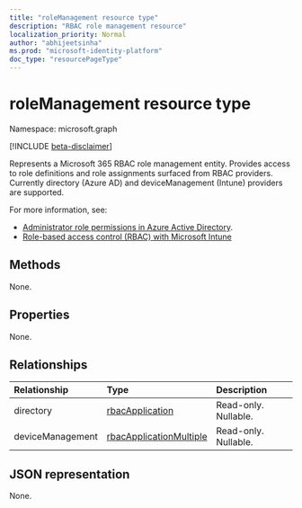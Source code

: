 ```yaml
---
title: "roleManagement resource type"
description: "RBAC role management resource"
localization_priority: Normal
author: "abhijeetsinha"
ms.prod: "microsoft-identity-platform"
doc_type: "resourcePageType"
---
```


# roleManagement resource type

Namespace: microsoft.graph

[!INCLUDE [beta-disclaimer](../../includes/beta-disclaimer.md)]

Represents a Microsoft 365 RBAC role management entity. Provides access to role definitions and role assignments surfaced from RBAC providers. Currently directory (Azure AD) and  deviceManagement (Intune) providers are supported. 

For more information, see: 
* [Administrator role permissions in Azure Active Directory](/azure/active-directory/users-groups-roles/directory-assign-admin-roles).
* [Role-based access control (RBAC) with Microsoft Intune](/mem/intune/fundamentals/role-based-access-control)

## Methods

None.

## Properties

None.

## Relationships

| Relationship | Type        | Description |
|:-------------|:------------|:------------|
|directory|[rbacApplication](rbacapplication.md)| Read-only. Nullable.|
|deviceManagement|[rbacApplicationMultiple](rbacapplicationmultiple.md)| Read-only. Nullable.|

## JSON representation

None.

<!-- uuid: 16cd6b66-4b1a-43a1-adaf-3a886856ed98
2019-02-04 14:57:30 UTC -->
<!-- {
  "type": "#page.annotation",
  "description": "roleManagement resource",
  "keywords": "",
  "section": "documentation",
  "tocPath": ""
}-->